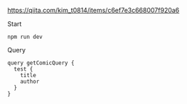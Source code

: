 https://qiita.com/kim_t0814/items/c6ef7e3c668007f920a6


Start
```
npm run dev
```

Query
```
query getComicQuery {
  test {
    title
    author
  }
}
```
